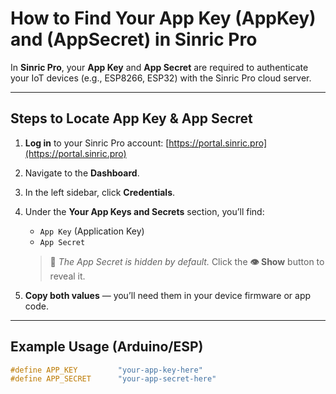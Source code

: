 # How to Find Your App Key (AppKey) and (AppSecret) in Sinric Pro

In **Sinric Pro**, your **App Key** and **App Secret** are required to authenticate your IoT devices (e.g., ESP8266, ESP32) with the Sinric Pro cloud server.

---

## Steps to Locate App Key & App Secret

1. **Log in** to your Sinric Pro account: [https://portal.sinric.pro](https://portal.sinric.pro)

2. Navigate to the **Dashboard**.

3. In the left sidebar, click **Credentials**.

4. Under the **Your App Keys and Secrets** section, you’ll find:
   - `App Key` (Application Key)
   - `App Secret`

   > 🔐 *The App Secret is hidden by default.* Click the **👁️ Show** button to reveal it.

5. **Copy both values** — you’ll need them in your device firmware or app code.

---

## Example Usage (Arduino/ESP)

```cpp
#define APP_KEY         "your-app-key-here"
#define APP_SECRET      "your-app-secret-here"
